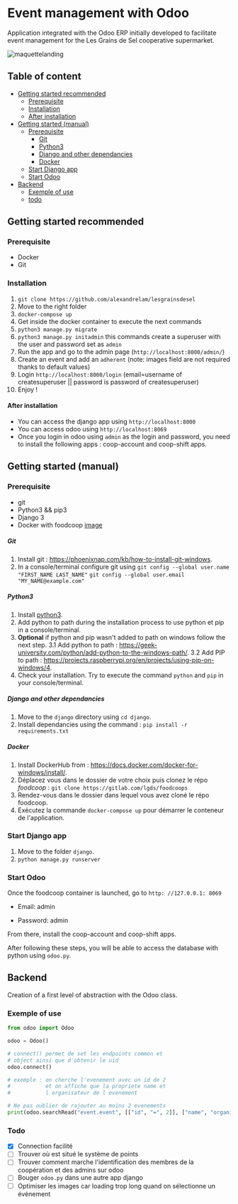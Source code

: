 # Event management with Odoo

Application integrated with the Odoo ERP initially developed to facilitate event management for the Les Grains de Sel cooperative supermarket.

![maquettelanding](https://user-images.githubusercontent.com/25727549/101214918-1e2cda80-367d-11eb-9a03-bcd34327ea61.PNG)

## Table of content

- [Getting started recommended](#getting-started-recommended)
  - [Prerequisite](#prerequisite)
  - [Installation](#installation)
  - [After installation](#after-installation)
- [Getting started (manual)](#getting-started-manual)
  - [Prerequisite](#prerequisite)
    - [Git](#git)
    - [Python3](#python3)
    - [Django and other dependancies](#django-and-other-dependancies)
    - [Docker](#docker)
  - [Start Django app](#start-django-app)
  - [Start Odoo](#start-odoo)
- [Backend](#backend)
  - [Exemple of use](#exemple-of-use)
  - [todo](#todo)

## Getting started recommended

### Prerequisite

- Docker
- Git

### Installation

1. `git clone https://github.com/alexandrelam/lesgrainsdesel `
2. Move to the right folder
3. `docker-compose up`
4. Get inside the docker container to execute the next commands
5. `python3 manage.py migrate`
6. `python3 manage.py initadmin` this commands create a superuser with the user and password set as `admin`
7. Run the app and go to the admin page (`http://localhost:8000/admin/`)
8. Create an event and add an `adherent` (note: images field are not required thanks to default values)
9. Login `http://localhost:8000/login` (email=username of createsuperuser || password is password of createsuperuser)
10. Enjoy !

#### After installation

- You can access the django app using `http://localhost:8000`
- You can access odoo using `http://localhost:8069`
- Once you login in odoo using `admin` as the login and password, you need to install the following apps : coop-account and coop-shift apps.

## Getting started (manual)

### Prerequisite

- git
- Python3 && pip3
- Django 3
- Docker with foodcoop [image](https://gitlab.com/lgds/foodcoops)

##### Git

1. Install git : https://phoenixnap.com/kb/how-to-install-git-windows.
2. In a console/terminal configure git using
   `git config --global user.name "FIRST_NAME LAST_NAME"`
   `git config --global user.email "MY_NAME@example.com"`

##### Python3

1. Install [python3](https://www.python.org/downloads/).
2. Add python to path during the installation process to use python et pip in a console/terminal.
3. **Optional** if python and pip wasn't added to path on windows follow the next step.
   3.1 Add python to path : https://geek-university.com/python/add-python-to-the-windows-path/.
   3.2 Add PIP to path : https://projects.raspberrypi.org/en/projects/using-pip-on-windows/4.
4. Check your installation. Try to execute the command `python` and `pip` in your console/terminal.

##### Django and other dependancies

1. Move to the `django` directory using `cd django`.
2. Install dependancies using the command : `pip install -r requirements.txt`

##### Docker

1. Install DockerHub from : https://docs.docker.com/docker-for-windows/install/.
2. Déplacez vous dans le dossier de votre choix puis clonez le répo _foodcoop_ : `git clone https://gitlab.com/lgds/foodcoops`
3. Rendez-vous dans le dossier dans lequel vous avez cloné le répo foodcoop.
4. Exécutez la commande `docker-compose up` pour démarrer le conteneur de l'application.

### Start Django app

1. Move to the folder `django`.
2. `python manage.py runserver`

### Start Odoo

Once the foodcoop container is launched, go to `http: //127.0.0.1: 8069`

- Email: admin

- Password: admin

From there, install the coop-account and coop-shift apps.

After following these steps, you will be able to access the database with python using `odoo.py`.

## Backend

Creation of a first level of abstraction with the Odoo class.

### Exemple of use

```python
from odoo import Odoo

odoo = Odoo()

# connect() permet de set les endpoints common et
# object ainsi que d'obtenir le uid
odoo.connect()

# exemple : on cherche l'evenement avec un id de 2
#           et on affiche que la propriete name et
#           l organisateur de l evenement

# Ne pas oublier de rajouter au moins 2 evenements
print(odoo.searchRead("event.event", [["id", "=", 2]], ["name", "organizer_id"]))
```

### Todo

- [x] Connection facilité
- [ ] Trouver où est situé le système de points
- [ ] Trouver comment marche l'identification des membres de la coopération et des admins sur odoo
- [ ] Bouger `odoo.py` dans une autre app django
- [ ] Optimiser les images car loading trop long quand on sélectionne un événement
